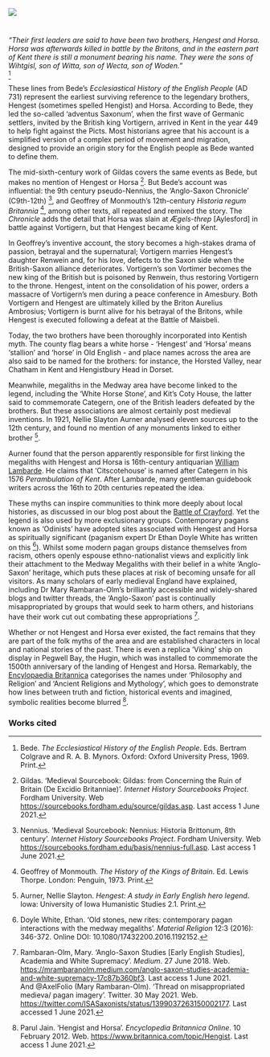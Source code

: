 <a href="https://dev.visual-essays.app"><img src="https://dev-visual-essays.netlify.app/images/ve-button.png"></a>

<param ve-config title="Hengest and Horsa" author="Francesca Allfrey and Beth Whalley" layout="vtl" banner="https://upload.wikimedia.org/wikipedia/commons/9/94/Replica_Viking_ship_%22Hugin%22_-_geograph.org.uk_-_41852.jpg" attribution="Ron Strutt / Replica Viking ship "Hugin">

<param ve-entity eid="Q793057" aliases="Aylesford">
<param ve-entity eid="Q4222497" aliases="Kit's Coty House">
<param ve-entity eid="Q7994824" aliases="White Horse Stone">
<param ve-entity eid="Q729006" aliases="Chatham">

#

_“Their first leaders are said to have been two brothers, Hengest and Horsa. Horsa was afterwards killed in battle by the Britons, and in the eastern part of Kent there is still a monument bearing his name. They were the sons of Wihtgisl, son of Witta, son of Wecta, son of Woden.”_   
[^ref1]
<param ve-image url="https://upload.wikimedia.org/wikipedia/commons/f/f4/Hengest_and_Horsa_Verstegan.jpg" label="‘Hengist and Horsa arriving in Britain’, by Richard Rowlands (1605)." attribution="Richard Verstegan, Public domain, via Wikimedia Commons">

These lines from Bede’s _Ecclesiastical History of the English People_ (AD 731) represent the earliest surviving reference to the legendary brothers, Hengest (sometimes spelled Hengist) and Horsa. According to Bede, they led the so-called ‘adventus Saxonum’, when the first wave of Germanic settlers, invited by the British king Vortigern, arrived in Kent in the year 449 to help fight against the Picts. Most historians agree that his account is a simplified version of a complex period of movement and migration, designed to provide an origin story for the English people as Bede wanted to define them.
<param ve-image url="https://stor.artstor.org/stor/ae074fc0-6b07-4cb0-b2a9-ca4ace42cc2e" label="The Hugin, replica Viking longship, Pegwell Bay" attributino="Michelle Crowther">

The mid-sixth-century work of Gildas covers the same events as Bede, but makes no mention of Hengest or Horsa [^ref2]. But Bede’s account was influential: the 9th century pseudo-Nennius, the ‘Anglo-Saxon Chronicle’ (C9th-12th) [^ref3], and Geoffrey of Monmouth’s 12th-century _Historia regum Britannia_ [^ref4], among other texts, all repeated and remixed the story. The _Chronicle_ adds the detail that Horsa was slain at _Ægels-threp_ [Aylesford] in battle against Vortigern, but that Hengest became king of Kent.
<param ve-image url="https://upload.wikimedia.org/wikipedia/en/7/71/Hengist_King_of_Kent.jpg" label="Hengist, King of Kent" attribution="Drawn by 'John Speed' in 1611 in his book Saxon Heptarchy, via Wikimedia Commons">

In Geoffrey’s inventive account, the story becomes a high-stakes drama of passion, betrayal and the supernatural; Vortigern marries Hengest’s daughter Renwein and, for his love, defects to the Saxon side when the British-Saxon alliance deteriorates. Vortigern’s son Vortimer becomes the new king of the British but is poisoned by Renwein, thus restoring Vortigern to the throne. Hengest, intent on the consolidation of his power, orders a massacre of Vortigern’s men during a peace conference in Amesbury. Both Vortigern and Hengest are ultimately killed by the Briton Aurelius Ambrosius; Vortigern is burnt alive for his betrayal of the Britons, while Hengest is executed following a defeat at the Battle of Maisbeli.
<param ve-image url="https://upload.wikimedia.org/wikipedia/commons/b/b1/Angelica_Kauffmann_%281741-1807%29_-_Vortigern%2C_King_of_Britain%2C_Enamoured_with_Rowena_at_the_Banquet_of_Hengist%2C_the_Saxon_General_-_872183_-_National_Trust.jpg" label="Vortigern, King of Britain, enamoured with Rowena at the Banquet of Hengist, the Saxon General" attribution="Angelica Kauffmann, Public domain, via Wikimedia Commons">

Today, the two brothers have been thoroughly incorporated into Kentish myth. The county flag bears a white horse - ‘Hengest’ and ‘Horsa’ means ‘stallion’ and ‘horse’ in Old English - and place names across the area are also said to be named for the brothers: for instance, the Horsted Valley, near Chatham in Kent and Hengistbury Head in Dorset.
<param ve-image url="https://upload.wikimedia.org/wikipedia/commons/thumb/2/24/FlagOfKent.svg/2560px-FlagOfKent.svg.png" label="Flag of Kent" attribution="Hogweard, Public domain, via Wikimedia Commons">

Meanwhile, megaliths in the Medway area have become linked to the legend, including the ‘White Horse Stone’, and Kit’s Coty House, the latter said to commemorate Categern, one of the British leaders defeated by the brothers. But these associations are almost certainly post medieval inventions. In 1921, Nellie Slayton Aurner analysed eleven sources up to the 12th century, and found no mention of any monuments linked to either brother [^ref5].
<param ve-image url="https://upload.wikimedia.org/wikipedia/commons/f/fc/Upper_White_Horse_Stone.jpg" label="White Horse Stone" attribution="Roger Smith / White Horse Stone, Pilgrims Way">

Aurner found that the person apparently responsible for first linking the megaliths with Hengest and Horsa is 16th-century antiquarian [William Lambarde](https://www.historyofparliamentonline.org/volume/1558-1603/member/lambarde-william-1536-1601). He claims that ‘Citscotehouse’ is named after Categern in his 1576 _Perambulation of Kent_. After Lambarde, many gentleman guidebook writers across the 16th to 20th centuries repeated the idea.
<param ve-image url="https://upload.wikimedia.org/wikipedia/commons/a/ad/Kit%27s_Coty_House_05.jpg" label="Kit's Coty House" attribution="Simon Burchell, via Wikimedia Commons">

These myths can inspire communities to think more deeply about local histories, as discussed in our blog post about the [Battle of Crayford](/medieval/battleofcrayford). Yet the legend is also used by more exclusionary groups. Contemporary pagans known as ‘Odinists’ have adopted sites associated with Hengest and Horsa as spiritually significant (paganism expert Dr Ethan Doyle White has written on this [^ref6]). Whilst some modern pagan groups distance themselves from racism, others openly espouse ethno-nationalist views and explicitly link their attachment to the Medway Megaliths with their belief in a white ‘Anglo-Saxon’ heritage, which puts these places at risk of becoming unsafe for all visitors. As many scholars of early medieval England have explained, including Dr Mary Rambaran-Olm’s brilliantly accessible and widely-shared blogs and twitter threads, the ‘Anglo-Saxon’ past is continually misappropriated by groups that would seek to harm others, and historians have their work cut out combating these appropriations [^ref7].
<param ve-image url="https://upload.wikimedia.org/wikipedia/commons/6/6d/Kit%27s_Coty%2C_Kent.jpg" label="Kit's Coty" attribution="Tony Grist, Public domain, via Wikimedia Commons">

Whether or not Hengest and Horsa ever existed, the fact remains that they are part of the folk myths of the area and are established characters in local and national stories of the past. There is even a replica ‘Viking’ ship on display in Pegwell Bay, the Hugin, which was installed to commemorate the 1500th anniversary of the landing of Hengest and Horsa. Remarkably, the [Encylopaedia Britannica](https://www.britannica.com/topic/Hengist) categorises the names under ‘Philosophy and Religion’ and ‘Ancient Religions and Mythology’, which goes to demonstrate how lines between truth and fiction, historical events and imagined, symbolic realities become blurred [^ref8].
<param ve-image url="https://stor.artstor.org/stor/05d3fd9a-d78d-45b0-9baa-4eadde612f7a" label="The Hugin, Pegwell Bay" attribution"Michelle Crowther">

### Works cited

[^ref1]: Bede. _The Ecclesiastical History of the English People_. Eds. Bertram Colgrave and R. A. B. Mynors. Oxford: Oxford University Press, 1969. Print.   
[^ref2]: Gildas. ‘Medieval Sourcebook: Gildas: from Concerning the Ruin of Britain (De Excidio Britanniae)’. _Internet History Sourcebooks Project_. Fordham University. Web <https://sourcebooks.fordham.edu/source/gildas.asp>. Last access 1 June 2021.   
[^ref3]: Nennius. ‘Medieval Sourcebook: Nennius: Historia Brittonum, 8th century’. _Internet History Sourcebooks Project_. Fordham University. Web <https://sourcebooks.fordham.edu/basis/nennius-full.asp>. Last access 1 June 2021.   
[^ref4]: Geoffrey of Monmouth. _The History of the Kings of Britain_. Ed. Lewis Thorpe. London: Penguin, 1973. Print.   
[^ref5]: Aurner, Nellie Slayton. _Hengest: A study in Early English hero legend_. Iowa: University of Iowa Humanistic Studies 2.1. Print.   
[^ref6]: Doyle White, Ethan. ‘Old stones, new rites: contemporary pagan interactions with the medway megaliths’. _Material Religion_ 12:3 (2016): 346-372. Online DOI: 10.1080/17432200.2016.1192152.   
[^ref7]: Rambaran-Olm, Mary. ‘Anglo-Saxon Studies [Early English Studies], Academia and White Supremacy’. _Medium_. 27 June 2018. Web. <https://mrambaranolm.medium.com/anglo-saxon-studies-academia-and-white-supremacy-17c87b360bf3>. Last access 1 June 2021.      
And @AxelFolio (Mary Rambaran-Olm). ‘Thread on misappropriated medieva/ pagan imagery’. Twitter.  30 May 2021. Web. <https://twitter.com/ISASaxonists/status/1399037263150002177>. Last accessed 1 June 2021.   
[^ref8]: Parul Jain. ‘Hengist and Horsa’. _Encyclopedia Britannica Online_. 10 February 2012. Web. <https://www.britannica.com/topic/Hengist>. Last access 1 June 2021.   

